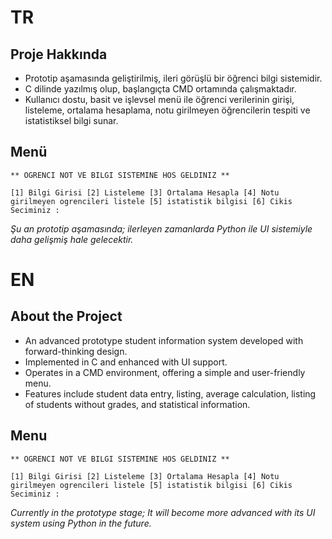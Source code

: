 # TR

## Proje Hakkında
- Prototip aşamasında geliştirilmiş, ileri görüşlü bir öğrenci bilgi sistemidir.  
- C dilinde yazılmış olup, başlangıçta CMD ortamında çalışmaktadır.  
- Kullanıcı dostu, basit ve işlevsel menü ile öğrenci verilerinin girişi, listeleme, ortalama hesaplama, notu girilmeyen öğrencilerin tespiti ve istatistiksel bilgi sunar.  

## Menü

`** OGRENCI NOT VE BILGI SISTEMINE HOS GELDINIZ **`

`[1] Bilgi Girisi
[2] Listeleme
[3] Ortalama Hesapla
[4] Notu girilmeyen ogrencileri listele
[5] istatistik bilgisi
[6] Cikis
Seciminiz : `

*Şu an prototip aşamasında; ilerleyen zamanlarda Python ile UI sistemiyle daha gelişmiş hale gelecektir.*

# EN

## About the Project
- An advanced prototype student information system developed with forward-thinking design.  
- Implemented in C and enhanced with UI support.  
- Operates in a CMD environment, offering a simple and user-friendly menu.  
- Features include student data entry, listing, average calculation, listing of students without grades, and statistical information.  

## Menu

`** OGRENCI NOT VE BILGI SISTEMINE HOS GELDINIZ **`

`[1] Bilgi Girisi
[2] Listeleme
[3] Ortalama Hesapla
[4] Notu girilmeyen ogrencileri listele
[5] istatistik bilgisi
[6] Cikis
Seciminiz :`

*Currently in the prototype stage; It will become more advanced with its UI system using Python in the future.*
